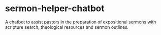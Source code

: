 # sermon-helper-chatbot
A chatbot to assist pastors in the preparation of expositional sermons with scripture search, theological resources and sermon outlines.
